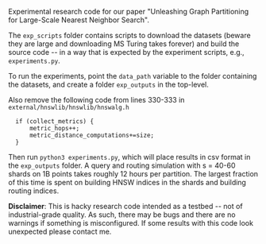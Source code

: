 Experimental research code for our paper "Unleashing Graph Partitioning for Large-Scale Nearest Neighbor Search".

The ```exp_scripts``` folder contains scripts to download the datasets (beware they are large and downloading MS Turing takes forever) and build the source code -- in a way that is expected by the experiment scripts, e.g., ```experiments.py```.

To run the experiments, point the ```data_path``` variable to the folder containing the datasets, and create a folder ```exp_outputs``` in the top-level.

Also remove the following code from lines 330-333 in ```external/hnswlib/hnswlib/hnswalg.h```
```
  if (collect_metrics) {
      metric_hops++;
      metric_distance_computations+=size;
  }
```

Then run ```python3 experiments.py```, which will place results in csv format in the ```exp_outputs``` folder. A query and routing simulation with s = 40-60 shards on 1B points takes roughly 12 hours per partition. The largest fraction of this time is spent on building HNSW indices in the shards and building routing indices.

**Disclaimer**: This is hacky research code intended as a testbed -- not of industrial-grade quality. As such, there may be bugs and there are no warnings if something is misconfigured. If some results with this code look unexpected please contact me.